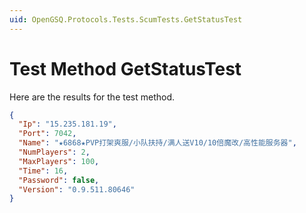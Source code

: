 ```yaml
---
uid: OpenGSQ.Protocols.Tests.ScumTests.GetStatusTest
---
```


# Test Method GetStatusTest

Here are the results for the test method.

```json
{
  "Ip": "15.235.181.19",
  "Port": 7042,
  "Name": "★6868★PVP打架爽服/小队扶持/满人送V10/10倍魔改/高性能服务器",
  "NumPlayers": 2,
  "MaxPlayers": 100,
  "Time": 16,
  "Password": false,
  "Version": "0.9.511.80646"
}
```
